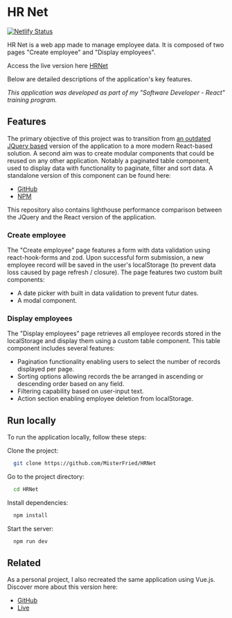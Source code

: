 # HR Net

[![Netlify Status](https://api.netlify.com/api/v1/badges/926d31a1-7ee4-4d72-adb9-61b1a1b110da/deploy-status)](https://app.netlify.com/sites/hrnet-oc/deploys)

HR Net is a web app made to manage employee data. It is composed of two pages "Create employee" and "Display employees".

Access the live version here [HRNet](https://hrnet-oc.netlify.app/)

Below are detailed descriptions of the application's key features.

_This application was developed as part of my "Software Developer - React" training program._

## Features

The primary objective of this project was to transition from [an outdated JQuery based](https://github.com/OpenClassrooms-Student-Center/P12_Front-end) version of the application to a more modern React-based solution.
A second aim was to create modular components that could be reused on any other application. Notably a paginated table component, used to display data with functionality to paginate, filter and sort data. A standalone version of this component can be found here:

-   [GitHub](https://github.com/MisterFried/react-paginated-table)
-   [NPM](https://www.npmjs.com/package/react-paginated-table)

This repository also contains lighthouse performance comparison between the JQuery and the React version of the application.

### Create employee

The "Create employee" page features a form with data validation using react-hook-forms and zod. Upon successful form submission, a new employee record will be saved in the user's localStorage (to prevent data loss caused by page refresh / closure).
The page features two custom built components:
- A date picker with built in data validation to prevent futur dates.
- A modal component.

### Display employees

The "Display employees" page retrieves all employee records stored in the localStorage and display them using a custom table component.
This table component includes several features:
- Pagination functionality enabling users to select the number of records displayed per page.
- Sorting options allowing records the be arranged in ascending or descending order based on any field.
- Filtering capability based on user-input text.
- Action section enabling employee deletion from localStorage.

## Run locally

To run the application locally, follow these steps:

Clone the project:

```bash
  git clone https://github.com/MisterFried/HRNet
```

Go to the project directory:

```bash
  cd HRNet
```

Install dependencies:

```bash
  npm install
```

Start the server:

```bash
  npm run dev
```

## Related

As a personal project, I also recreated the same application using Vue.js. Discover more about this version here:
- [GitHub](https://github.com/MisterFried/HRNet-Vue)
- [Live](https://hrnet-vue.netlify.app/)
